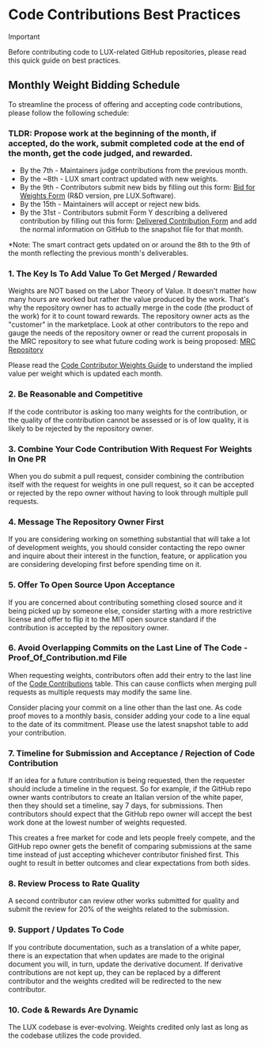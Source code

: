 # Code Contributions Best Practices

> [!IMPORTANT]
> Before contributing code to LUX-related GitHub repositories, please read this quick guide on best practices.

## **Monthly Weight Bidding Schedule**
To streamline the process of offering and accepting code contributions, please follow the following schedule:

### TLDR: Propose work at the beginning of the month, if accepted, do the work, submit completed code at the end of the month, get the code judged, and rewarded. 

- By the 7th - Maintainers judge contributions from the previous month.
- By the ~8th - LUX smart contract updated with new weights.
- By the 9th - Contributors submit new bids by filling out this form: [Bid for Weights Form](https://forms.gle/ZBmPXq4jZ3L6qwqR8) (R&D version, pre LUX.Software).
- By the 15th - Maintainers will accept or reject new bids.
- By the 31st - Contributors submit Form Y describing a delivered contribution by filling out this form: [Delivered Contribution Form](https://forms.gle/51Bsd4QWoURAXEc7A) and add the normal information on GitHub to the snapshot file for that month.

*Note: The smart contract gets updated on or around the 8th to the 9th of the month reflecting the previous month's deliverables.

### 1. The Key Is To Add Value To Get Merged / Rewarded
Weights are NOT based on the Labor Theory of Value. It doesn't matter how many hours are worked but rather the value produced by the work. That's why the repository owner has to actually merge in the code (the product of the work) for it to count toward rewards. The repository owner acts as the "customer" in the marketplace. Look at other contributors to the repo and gauge the needs of the repository owner or read the current proposals in the MRC repository to see what future coding work is being proposed: [MRC Repository](https://github.com/MorpheusAIs/MRC)

Please read the [Code Contributor Weights Guide](https://github.com/luxfi/docs/blob/main/network/FOR%20CONTRIBUTORS/Code%20Contributor%20Weights%20Guide.md) to understand the implied value per weight which is updated each month.

### 2. Be Reasonable and Competitive 
If the code contributor is asking too many weights for the contribution, or the quality of the contribution cannot be assessed or is of low quality, it is likely to be rejected by the repository owner.

### 3. Combine Your Code Contribution With Request For Weights In One PR
When you do submit a pull request, consider combining the contribution itself with the request for weights in one pull request, so it can be accepted or rejected by the repo owner without having to look through multiple pull requests.

### 4. Message The Repository Owner First
If you are considering working on something substantial that will take a lot of development weights, you should consider contacting the repo owner and inquire about their interest in the function, feature, or application you are considering developing first before spending time on it.

### 5. Offer To Open Source Upon Acceptance 
If you are concerned about contributing something closed source and it being picked up by someone else, consider starting with a more restrictive license and offer to flip it to the MIT open source standard if the contribution is accepted by the repository owner. 

### 6. Avoid Overlapping Commits on the Last Line of The Code - Proof_Of_Contribution.md File
When requesting weights, contributors often add their entry to the last line of the [Code Contributions](https://github.com/MorpheusAIs/Docs/tree/main/Contributions) table. This can cause conflicts when merging pull requests as multiple requests may modify the same line. 

Consider placing your commit on a line other than the last one. As code proof moves to a monthly basis, consider adding your code to a line equal to the date of its commitment. Please use the latest snapshot table to add your contribution.

### 7. Timeline for Submission and Acceptance / Rejection of Code Contribution
If an idea for a future contribution is being requested, then the requester should include a timeline in the request.
So for example, if the GitHub repo owner wants contributors to create an Italian version of the white paper, then they should set a timeline, say 7 days, for submissions. Then contributors should expect that the GitHub repo owner will accept the best work done at the lowest number of weights requested. 

This creates a free market for code and lets people freely compete, and the GitHub repo owner gets the benefit of comparing submissions at the same time instead of just accepting whichever contributor finished first. This ought to result in better outcomes and clear expectations from both sides.

### 8. Review Process to Rate Quality
A second contributor can review other works submitted for quality and submit the review for 20% of the weights related to the submission.

### 9. Support / Updates To Code
If you contribute documentation, such as a translation of a white paper, there is an expectation that when updates are made to the original document you will, in turn, update the derivative document. If derivative contributions are not kept up, they can be replaced by a different contributor and the weights credited will be redirected to the new contributor.

### 10. Code & Rewards Are Dynamic
The LUX codebase is ever-evolving. Weights credited only last as long as the codebase utilizes the code provided.

